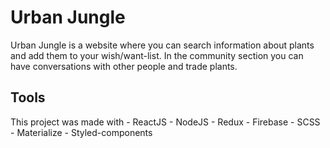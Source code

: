 # Urban Jungle

Urban Jungle is a website where you can search information about plants and add them to your wish/want-list. In the community section you can have conversations with other people and trade plants. 

## Tools

This project was made with 
    - ReactJS
    - NodeJS
    - Redux
    - Firebase
    - SCSS
    - Materialize
    - Styled-components
    